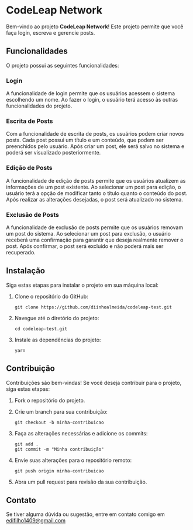 # CodeLeap Network

Bem-vindo ao projeto **CodeLeap Network**! Este projeto permite que você faça login, escreva e gerencie posts.

## Funcionalidades

O projeto possui as seguintes funcionalidades:

### Login

A funcionalidade de login permite que os usuários acessem o sistema escolhendo um nome. Ao fazer o login, o usuário terá acesso às outras funcionalidades do projeto.

### Escrita de Posts

Com a funcionalidade de escrita de posts, os usuários podem criar novos posts. Cada post possui um título e um conteúdo, que podem ser preenchidos pelo usuário. Após criar um post, ele será salvo no sistema e poderá ser visualizado posteriormente.

### Edição de Posts

A funcionalidade de edição de posts permite que os usuários atualizem as informações de um post existente. Ao selecionar um post para edição, o usuário terá a opção de modificar tanto o título quanto o conteúdo do post. Após realizar as alterações desejadas, o post será atualizado no sistema.

### Exclusão de Posts

A funcionalidade de exclusão de posts permite que os usuários removam um post do sistema. Ao selecionar um post para exclusão, o usuário receberá uma confirmação para garantir que deseja realmente remover o post. Após confirmar, o post será excluído e não poderá mais ser recuperado.

## Instalação

Siga estas etapas para instalar o projeto em sua máquina local:

1. Clone o repositório do GitHub:

   ```shell
   git clone https://github.com/diinhoalmeida/codeleap-test.git
   ```

2. Navegue até o diretório do projeto:

   ```shell
   cd codeleap-test.git
   ```

3. Instale as dependências do projeto:

   ```shell
   yarn
   ```

## Contribuição

Contribuições são bem-vindas! Se você deseja contribuir para o projeto, siga estas etapas:

1. Fork o repositório do projeto.

2. Crie um branch para sua contribuição:

   ```shell
   git checkout -b minha-contribuicao
   ```

3. Faça as alterações necessárias e adicione os commits:

   ```shell
   git add .
   git commit -m "Minha contribuição"
   ```

4. Envie suas alterações para o repositório remoto:

   ```shell
   git push origin minha-contribuicao
   ```

5. Abra um pull request para revisão da sua contribuição.

## Contato

Se tiver alguma dúvida ou sugestão, entre em contato comigo em edifilho1409@gmail.com
